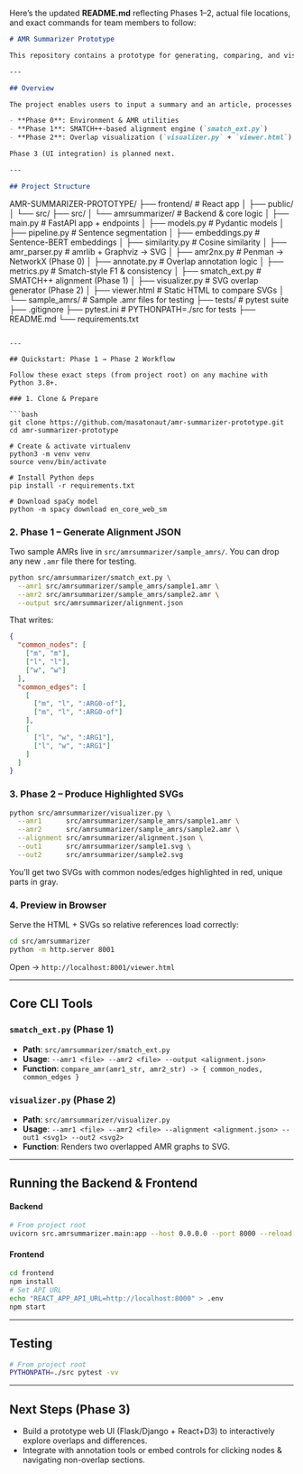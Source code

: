Here’s the updated **README.md** reflecting Phases 1–2, actual file locations, and exact commands for team members to follow:

```markdown
# AMR Summarizer Prototype

This repository contains a prototype for generating, comparing, and visualizing Abstract Meaning Representation (AMR) graphs from summary and article texts. The project integrates NLP processing with a FastAPI backend and a React frontend, aiming for a robust, user-friendly experience with comprehensive error handling and GPU-accelerated processing.

---

## Overview

The project enables users to input a summary and an article, processes these texts to generate AMR graphs, visualizes them, and provides advanced tools for AMR graph alignment and comparison. Development has progressed through:

- **Phase 0**: Environment & AMR utilities
- **Phase 1**: SMATCH++-based alignment engine (`smatch_ext.py`)
- **Phase 2**: Overlap visualization (`visualizer.py` + `viewer.html`)

Phase 3 (UI integration) is planned next.

---

## Project Structure
```

AMR-SUMMARIZER-PROTOTYPE/
├── frontend/ # React app
│ ├── public/
│ └── src/
├── src/
│ └── amrsummarizer/ # Backend & core logic
│ ├── main.py # FastAPI app + endpoints
│ ├── models.py # Pydantic models
│ ├── pipeline.py # Sentence segmentation
│ ├── embeddings.py # Sentence-BERT embeddings
│ ├── similarity.py # Cosine similarity
│ ├── amr_parser.py # amrlib + Graphviz → SVG
│ ├── amr2nx.py # Penman → NetworkX (Phase 0)
│ ├── annotate.py # Overlap annotation logic
│ ├── metrics.py # Smatch-style F1 & consistency
│ ├── smatch_ext.py # SMATCH++ alignment (Phase 1)
│ ├── visualizer.py # SVG overlap generator (Phase 2)
│ ├── viewer.html # Static HTML to compare SVGs
│ └── sample_amrs/ # Sample .amr files for testing
├── tests/ # pytest suite
├── .gitignore
├── pytest.ini # PYTHONPATH=./src for tests
├── README.md
└── requirements.txt

````

---

## Quickstart: Phase 1 → Phase 2 Workflow

Follow these exact steps (from project root) on any machine with Python 3.8+.

### 1. Clone & Prepare

```bash
git clone https://github.com/masatonaut/amr-summarizer-prototype.git
cd amr-summarizer-prototype

# Create & activate virtualenv
python3 -m venv venv
source venv/bin/activate

# Install Python deps
pip install -r requirements.txt

# Download spaCy model
python -m spacy download en_core_web_sm
````

### 2. Phase 1 – Generate Alignment JSON

Two sample AMRs live in `src/amrsummarizer/sample_amrs/`.
You can drop any new `.amr` file there for testing.

```bash
python src/amrsummarizer/smatch_ext.py \
  --amr1 src/amrsummarizer/sample_amrs/sample1.amr \
  --amr2 src/amrsummarizer/sample_amrs/sample2.amr \
  --output src/amrsummarizer/alignment.json
```

That writes:

```json
{
  "common_nodes": [
    ["m", "m"],
    ["l", "l"],
    ["w", "w"]
  ],
  "common_edges": [
    [
      ["m", "l", ":ARG0-of"],
      ["m", "l", ":ARG0-of"]
    ],
    [
      ["l", "w", ":ARG1"],
      ["l", "w", ":ARG1"]
    ]
  ]
}
```

### 3. Phase 2 – Produce Highlighted SVGs

```bash
python src/amrsummarizer/visualizer.py \
  --amr1      src/amrsummarizer/sample_amrs/sample1.amr \
  --amr2      src/amrsummarizer/sample_amrs/sample2.amr \
  --alignment src/amrsummarizer/alignment.json \
  --out1      src/amrsummarizer/sample1.svg \
  --out2      src/amrsummarizer/sample2.svg
```

You’ll get two SVGs with common nodes/edges highlighted in red, unique parts in gray.

### 4. Preview in Browser

Serve the HTML + SVGs so relative references load correctly:

```bash
cd src/amrsummarizer
python -m http.server 8001
```

Open → `http://localhost:8001/viewer.html`

---

## Core CLI Tools

### `smatch_ext.py` (Phase 1)

- **Path**: `src/amrsummarizer/smatch_ext.py`
- **Usage**: `--amr1 <file> --amr2 <file> --output <alignment.json>`
- **Function**: `compare_amr(amr1_str, amr2_str) -> { common_nodes, common_edges }`

### `visualizer.py` (Phase 2)

- **Path**: `src/amrsummarizer/visualizer.py`
- **Usage**: `--amr1 <file> --amr2 <file> --alignment <alignment.json> --out1 <svg1> --out2 <svg2>`
- **Function**: Renders two overlapped AMR graphs to SVG.

---

## Running the Backend & Frontend

#### Backend

```bash
# From project root
uvicorn src.amrsummarizer.main:app --host 0.0.0.0 --port 8000 --reload
```

#### Frontend

```bash
cd frontend
npm install
# Set API URL
echo "REACT_APP_API_URL=http://localhost:8000" > .env
npm start
```

---

## Testing

```bash
# From project root
PYTHONPATH=./src pytest -vv
```

---

## Next Steps (Phase 3)

- Build a prototype web UI (Flask/Django + React+D3) to interactively explore overlaps and differences.
- Integrate with annotation tools or embed controls for clicking nodes & navigating non-overlap sections.
